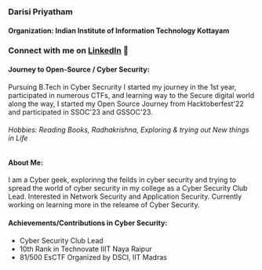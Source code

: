 ### Darisi Priyatham
#### Organization: Indian Institute of Information Technology Kottayam
### Connect with me on [LinkedIn](https://linkedin.com/in/darisipriyatham/) 🔗
#### Journey to Open-Source / Cyber Security: 
Pursuing B.Tech in Cyber Secrurity I started my journey in the 1st year, participated in numerous CTFs, and learning way to the Secure digital world along the way, I started my Open Source Journey from Hacktoberfest'22 and participated in SSOC'23 and GSSOC'23.
###### Hobbies: Reading Books, Radhakrishna, Exploring & trying out New things in Life
#### About Me: 
I am a Cyber geek, explorinng the feilds in cyber security and trying to spread the world of cyber security in my college as a Cyber Security Club Lead. Interested in Network Security and Application Security. Currently working on learning more in the releame of Cyber Security.
#### Achievements/Contributions in Cyber Security:
- Cyber Security Club Lead
- 10th Rank in Technovate IIIT Naya Raipur
- 81/500 EsCTF Organized by DSCI, IIT Madras
